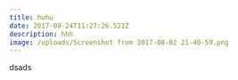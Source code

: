 ```yaml
---
title: huhu
date: 2017-09-24T11:27:26.521Z
description: hhh
image: /uploads/Screenshot from 2017-08-02 21-40-59.png
---
```

dsads
